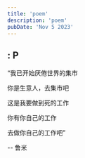 ```yaml
---
title: 'poem'
description: 'poem'
pubDate: 'Nov 5 2023'
---
```


## : P

“我已开始厌倦世界的集市

你是生意人，去集市吧

这是我要做到死的工作

你有你自己的工作

去做你自己的工作吧”

-- 鲁米
